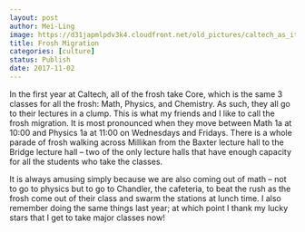 ```yaml
---
layout: post
author: Mei-Ling
image: https://d31japmlpdv3k4.cloudfront.net/old_pictures/caltech_as_it_happens/6a0105349b8251970b01b7c92b2782970b.jpg
title: Frosh Migration
categories: [culture]
status: Publish
date: 2017-11-02
---
```


In the first year at Caltech, all of the frosh take Core, which is the same 3 classes for all the frosh: Math, Physics, and Chemistry. As such, they all go to their lectures in a clump. This is what my friends and I like to call the frosh migration. It is most pronounced when they move between Math 1a at 10:00 and Physics 1a at 11:00 on Wednesdays and Fridays. There is a whole parade of frosh walking across Millikan from the Baxter lecture hall to the Bridge lecture hall – two of the only lecture halls that have enough capacity for all the students who take the classes.

It is always amusing simply because we are also coming out of math – not to go to physics but to go to Chandler, the cafeteria, to beat the rush as the frosh come out of their class and swarm the stations at lunch time. I also remember doing the same things last year; at which point I thank my lucky stars that I get to take major classes now!

